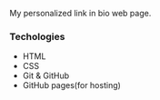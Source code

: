 
<!-- ![]() -->

My personalized link in bio web page.

### Techologies

- HTML
- CSS
- Git & GitHub
- GitHub pages(for hosting)
